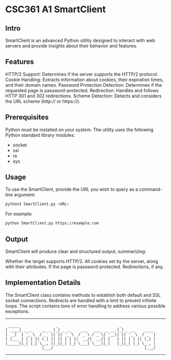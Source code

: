 # CSC361 A1 SmartClient

## Intro

SmartClient is an advanced Python utility designed to interact with web servers and provide insights about their behavior and features.

## Features

HTTP/2 Support: Determines if the server supports the HTTP/2 protocol.
Cookie Handling: Extracts information about cookies, their expiration times, and their domain names.
Password Protection Detection: Determines if the requested page is password-protected.
Redirection: Handles and follows HTTP 301 and 302 redirections.
Scheme Detection: Detects and considers the URL scheme (http:// or https://).

## Prerequisites

Python must be installed on your system. The utility uses the following Python standard library modules:

- socket
- ssl
- re
- sys
  
## Usage

To use the SmartClient, provide the URL you wish to query as a command-line argument:

```bash
python3 SmartClient.py <URL>
```

For example:

```bash
python SmartClient.py https://example.com
```

## Output

SmartClient will produce clear and structured output, summarizing:

Whether the target supports HTTP/2.
All cookies set by the server, along with their attributes.
If the page is password-protected.
Redirections, if any.

## Implementation Details
The SmartClient class contains methods to establish both default and SSL socket connections.
Redirects are handled with a limit to prevent infinite loops.
The script contains tons of error handling to address various possible exceptions.

 -------------------------------------------------------------------------------
     _____                _                           _
    | ____| _ __    __ _ (_) _ __    ___   ___  _ __ (_) _ __    __ _
    |  _|  | '_ \  / _` || || '_ \  / _ \ / _ \| '__|| || '_ \  / _` |
    | |___ | | | || (_| || || | | ||  __/|  __/| |   | || | | || (_| |
    |_____||_| |_| \__, ||_||_| |_| \___| \___||_|   |_||_| |_| \__, |
                    |___/                                        |___/

-------------------------------------------------------------------------------
